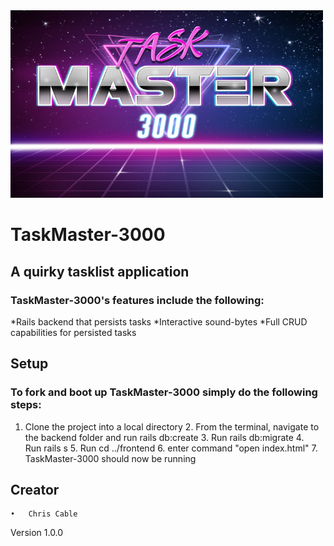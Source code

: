 

<img src="https://github.com/Hermes827/TaskMaster-3000/blob/master/frontend/img/originalTaskMaster.jpg" width="500" height="300">

# TaskMaster-3000

## A quirky tasklist application

### TaskMaster-3000's features include the following:
*Rails backend that persists tasks
*Interactive sound-bytes
*Full CRUD capabilities for persisted tasks

## Setup
### To fork and boot up TaskMaster-3000 simply do the following steps:
  1.	Clone the project into a local directory
	2.	From the terminal, navigate to the backend folder and run rails db:create
	3.	Run rails db:migrate
	4.	Run rails s
	5.	Run cd ../frontend
	6.	enter command "open index.html"
	7.	TaskMaster-3000 should now be running
  
  ## Creator
	•	Chris Cable

Version 1.0.0
